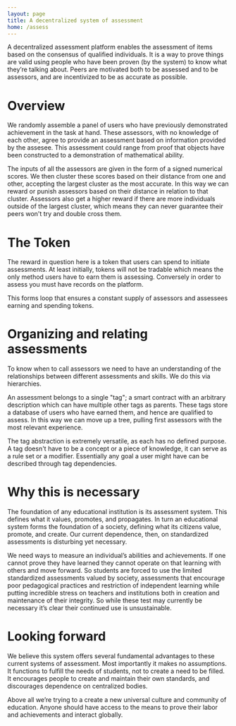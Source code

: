 ```yaml
---
layout: page
title: A decentralized system of assessment
home: /assess
---
```

A decentralized assessment platform enables the assessment of items based on the consensus of qualified individuals. It is a way to prove things are valid using people who have been proven (by the system) to know what they’re talking about. Peers are motivated both to be assessed and to be assessors, and are incentivized to be as accurate as possible.

# Overview

We randomly assemble a panel of users who have previously demonstrated achievement in the task at hand. These assessors, with no knowledge of each other, agree to provide an assessment based on information provided by the assesee. This assessment could range from proof that objects have been constructed to a demonstration of mathematical ability.

The inputs of all the assessors are given in the form of a signed numerical scores. We then cluster these scores based on their distance from one and other, accepting the largest cluster as the most accurate. In this way we can reward or punish assessors based on their distance in relation to that cluster. Assessors also get a higher reward if there are more individuals outside of the largest cluster, which means they can never guarantee their peers won't try and double cross them.  

# The Token

The reward in question here is a token that users can spend to initiate assessments. At least initially, tokens will not be tradable which means the only method users have to earn them is assessing. Conversely in order to assess you must have records on the platform.

This forms loop that ensures a constant supply of assessors and assessees earning and spending tokens.

# Organizing and relating assessments

To know when to call assessors we need to have an understanding of the relationships between different assessments and skills. We do this via hierarchies.

An assessment belongs to a single "tag"; a smart contract with an arbitrary description which can have multiple other tags as parents. These tags store a database of users who have earned them, and hence are qualified to assess. In this way we can move up a tree, pulling first assessors with the most relevant experience.

The tag abstraction is extremely versatile, as each has no defined purpose. A tag doesn't have to be a concept or a piece of knowledge, it can serve as a rule set or a modifier. Essentially any goal a user might have can be described through tag dependencies.

# Why this is necessary

The foundation of any educational institution is its assessment system. This defines what it values, promotes, and propagates. In turn an educational system forms the foundation of a society, defining what its citizens value, promote, and create. Our current dependence, then, on standardized assessments is disturbing yet necessary.

We need ways to measure an individual’s abilities and achievements. If one cannot prove they have learned they cannot operate on that learning with others and move forward. So students are forced to use the limited standardized assessments valued by society, assessments that encourage poor pedagogical practices and restriction of independent learning while putting incredible stress on teachers and institutions both in creation and maintenance of their integrity.  So while these test may currently be necessary it’s clear their continued use is unsustainable.

# Looking forward

We believe this system offers several fundamental advantages to these current systems of assessment. Most importantly it makes no assumptions. It functions to fulfill the needs of students, not to create a need to be filled. It encourages people to create and maintain their own standards, and discourages dependence on centralized bodies.

Above all we’re trying to a create a new universal culture and community of education. Anyone should have access to the means to prove their labor and achievements and interact globally.  
